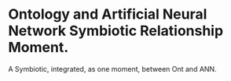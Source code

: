 

# Ontology and Artificial Neural Network Symbiotic Relationship Moment. 
A Symbiotic, integrated, as one moment, between Ont and ANN. 


